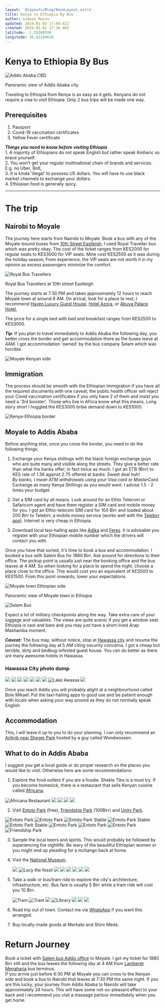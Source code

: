```yaml
---
layout: '@layouts/Blog/BaseLayout.astro'
title: Kenya to Ethiopia By Bus
author: Gideon Maina
updated: 2024-01-03 17:09:42Z
created: 2024-01-02 17:36:40Z
latitude: -1.29206590
longitude: 36.82194620
---
```


# Kenya to Ethiopia By Bus
![Addis Ababa CBD](https://giddiemaina.files.wordpress.com/2024/02/img20231222180536.jpg)
<figcaption>Panoramic view of Addis Ababa city</figcaption>

Traveling to Ethiopia from Kenya is as easy as it gets. Kenyans do not require a visa to visit Ethiopia. Only 2 bus trips will be made one way.

## Prerequisites

1.  Passport
2.  Covid-19 vaccination certificates
3.  Yellow Fever certificate

***Things you need to know before visiting Ethiopia***  
1\. A majority of Ethiopians do not speak English but rather speak Amharic so brace yourself.  
2\. You won't get your regular multinational chain of brands and services. E.g. no Uber, Bolt,  
3\. It is kinda 'illegal' to possess US dollars. You will have to use black market channels to exchange your dollars.  
4\. Ethiopian food is generally spicy.

* * *

# The trip

## Nairobi to Moyale

The journey here starts from Nairobi to Moyale. Book a bus with any of the Moyale-bound buses from [10th Street Eastleigh](https://www.google.com/maps/place/Tenth+St,+Nairobi/@-1.2762485,36.8514829,17.79z/data=!4m6!3m5!1s0x182f16b47065c4bb:0xfae5e7e1346150e8!8m2!3d-1.2766715!4d36.8513283!16s%2Fg%2F1tgwk1lf?entry=ttu). I used Royal Traveller bus which was pretty okay. The cost of the ticket ranges from KES2000 for regular seats to KES3000 for VIP seats. Mine cost KES2500 as it was during the holiday season, From experience, the VIP seats are not worth it in my opinion as excess passengers minimize the comfort.

![Royal Bus Travellers](https://giddiemaina.files.wordpress.com/2024/02/img20231218151940.jpg?resize=438%2C438)
<figcaption>Royal Bus Travellers at 10th street Eastleigh</figcaption>

The journey starts at 7:30 PM and takes approximately 12 hours to reach Moyale town at around 8 AM. On arrival, look for a place to rest; I recommend [Haven Luxury Guest House](https://www.google.com/maps/place/Moyale+Haven+Luxury+Guest+Hotel/@3.5216358,39.0522202,17z/data=!4m21!1m11!3m10!1s0x1795b735175655c9:0xb4d4e7c9a730cf!2sMoyale+Haven+Luxury+Guest+Hotel!5m2!4m1!1i2!8m2!3d3.5213244!4d39.0521952!10e5!16s%2Fg%2F11ts4fpdjz!3m8!1s0x1795b735175655c9:0xb4d4e7c9a730cf!5m2!4m1!1i2!8m2!3d3.5213244!4d39.0521952!16s%2Fg%2F11ts4fpdjz?entry=ttu), [Hotel Azora](https://www.google.com/maps/place/Hotel+Azora/@3.5207852,39.0551489,19z/data=!4m6!3m5!1s0x182f17fd0fda8841:0x786bc0e31fe0d13!8m2!3d3.5206875!4d39.0551875!16s%2Fg%2F11tmsxrqzw?entry=ttu), or [Abuya Palace Hotel](https://www.google.com/maps/place/Abuya+Palace+Hotel/@3.5234106,39.0614421,3a,75y/data=!3m8!1e2!3m6!1sAF1QipMWv9u11VmaIU5sRH__3dPihVNYgnV9RJC5EBcr!2e10!3e12!6shttps:%2F%2Flh5.googleusercontent.com%2Fp%2FAF1QipMWv9u11VmaIU5sRH__3dPihVNYgnV9RJC5EBcr%3Dw152-h86-k-no!7i1920!8i1080!4m14!1m2!2m1!1shotels+in+moyale+town!3m10!1s0x1795b7cecb15d603:0x952b2625cbe1927d!5m2!4m1!1i2!8m2!3d3.5234637!4d39.0616828!10e5!15sChVob3RlbHMgaW4gbW95YWxlIHRvd26SAQVob3RlbOABAA!16s%2Fg%2F11rw7m6j97?entry=ttu),

The price for a single bed with bed and breakfast ranges from KES2500 to KES3000.

***Tip***: If you plan to travel immediately to Addis Ababa the following day, you better cross the border and get accommodation there as the buses leave at 4AM. I got accommodation 'owned' by the bus company Selam which was horrible.

![Moyale Kenyan side](https://giddiemaina.files.wordpress.com/2024/02/img20231219100007.jpg)

## Immigration

The process should be smooth with the Ethiopian Immigration if you have all the required documents with one caveat; the public health officer will reject your Covid vaccination certificates if you only have 2 of them and insist you need a '3rd booster'. Those who live in Africa know what this means. Long story short I huggled the KES3000 bribe demand down to KES1000.

![Kenya-Ethiopia border](https://giddiemaina.files.wordpress.com/2024/02/img20231219115313.jpg)

## Moyale to Addis Ababa

Before anything else, once you cross the border, you need to do the following things:

1.  Exchange your Kenya shillings with the black foreign exchange guys who are quite many and visible along the streets. They give a better rate than what the banks offer; in fact twice as much. I got an ETB (Birr) to KES rate of 1.36 against 2.75 offered at banks. Sweet deal huh!  
    *By banks, I mean ATM withdrawals using your Visa card or MasterCard.*  
    Exchange as many Kenya Shillings as you would want. I advise 1.5 - 2 times your budget.
    
2.  Get a SIM card by all means. Look around for an Ethio Telecom or Safaricom agent and have them register a SIM card and mobile money for you. I got an Ethio-telecom SIM card for 100 Birr and loaded about 200 Birr to Telebirr, a mobile money service (works well with the [Telebirr app](https://play.google.com/store/apps/details?id=cn.tydic.ethiopay)). Internet is very cheap in Ethiopia.
    
3.  Download local taxi-hailing apps like [Adika](https://play.google.com/store/apps/details?id=com.adika.passenger&pcampaignid=web_share) and [Feres](https://play.google.com/store/apps/details?id=com.feres.user). It is advisable you register with your Ethiopian mobile number which the drivers will contact you with.
    

Once you have that sorted, it's time to book a bus and accommodation. I booked a bus with Salem Bus for 1880 Birr. Ask around for directions to their office. The pickup point is usually just near the booking office and the bus leaves at 4 AM. So when looking for a place to spend the night, choose a place close to the office. This would cost you an equivalent of KES500 to KES1500. From this point onwards, lower your expectations.

![Moyale town Ethiopian side](https://giddiemaina.files.wordpress.com/2024/02/moyale_ethiopian_side.jpg)
<figcaption>Panoramic view of Moyale town in Ethiopia</figcaption>

![Selam Bus](https://giddiemaina.files.wordpress.com/2024/02/img20231220032251.jpg?resize=438%2C438)

Expect a lot of military checkpoints along the way. Take extra care of your luggage and valuables. The views are quite scenic if you get a window seat. Ethiopia is vast and bare and you may just have a short-lived Arap Mashamba moment.

***Caveat:*** The bus may, without notice, stop at [Hawassa city](https://www.google.com/maps/place/Hawassa,+Ethiopia/@7.0559363,38.4490362,18337m/data=!3m2!1e3!4b1!4m6!3m5!1s0x17b14573a067b82b:0xa82c1a9985db8f16!8m2!3d7.0477329!4d38.4957849!16zL20vMDZreDkx?entry=ttu) and resume the journey the following day at 5 AM citing security concerns. I got a cheap but terrible, dirty and bedbug-infested guest house. You can do better as there are many awesome hotels in Hawassa.

### Hawassa City photo dump
![](https://giddiemaina.files.wordpress.com/2024/02/img20231220171348.jpg?resize=438%2C438)
![](https://giddiemaina.files.wordpress.com/2024/02/img20231220191359.jpg?resize=438%2C438)
![](https://giddiemaina.files.wordpress.com/2024/02/img20231220194523.jpg?resize=438%2C438)
![](https://giddiemaina.files.wordpress.com/2024/02/img20231220202108.jpg?resize=438%2C438)
![](https://giddiemaina.files.wordpress.com/2024/02/img20231220192603.jpg?resize=438%2C438)
![](https://giddiemaina.files.wordpress.com/2024/02/img20231220202556.jpg?resize=438%2C438)
![](https://giddiemaina.files.wordpress.com/2024/02/img20231220193323.jpg?resize=438%2C438)
![Lake Awassa](https://giddiemaina.files.wordpress.com/2024/02/img20231220182734.jpg?resize=438%2C438)
![](https://giddiemaina.files.wordpress.com/2024/02/img20231220191426.jpg?resize=438%2C438)

Once you reach Addis you will probably alight at a neighbourhood called Bole Mikael. Put the taxi-hailing apps to good use and be patient enough with locals when asking your way around as they do not normally speak English

## Accommodation

This, I will leave it up to you to do your planning. I can only recommend an [Airbnb near Sheger Park](https://www.airbnb.com/rooms/5367981?check_in=2024-01-27&check_out=2024-02-01&guests=1&adults=1&s=67&unique_share_id=1ffd8158-8cfc-48cd-ad7e-6b069d938689) hosted by a guy called Wondwossen.

## What to do in Addis Ababa

I suggest you get a local guide or do proper research on the places you would like to visit. Otherwise here are some recommendations:

1.  Explore the food outlets if you are a foodie. Shekla Tibs is a must try. If you become homesick, there is a restaurant that sells Kenyan cuisine called [Africana](https://maps.app.goo.gl/rUuZaKxssGaE1e5HA "African Bar and Restaurant").
   
   ![Africana Restaurant](https://giddiemaina.files.wordpress.com/2024/02/img20231224141926.jpg)
   ![](https://giddiemaina.files.wordpress.com/2024/02/img20231223133949.jpg?resize=438%2C438)
   ![](https://giddiemaina.files.wordpress.com/2024/02/img20231223165234.jpg?resize=438%2C438)
   ![](https://giddiemaina.files.wordpress.com/2024/02/img20231221174151.jpg?resize=438%2C438)
   ![](https://giddiemaina.files.wordpress.com/2024/02/img20231223204243.jpg?resize=438%2C438)
    
2.  Visit [Entoto Park](https://maps.app.goo.gl/vS9Hg6MEdZ6PvDCq6 "Entoto Park") (free), [Friendship Park](https://maps.app.goo.gl/k92QvcPNz2fxMqsh9 "Friendship Park") (100Birr) and [Unity Park](https://unitypark.et/).
    
![Entoto Park](https://giddiemaina.files.wordpress.com/2024/02/img20231222120827.jpg?resize=438%2C438)
![Entoto Park](https://giddiemaina.files.wordpress.com/2024/02/img20231222140516.jpg?resize=438%2C438)
![Entoto Park Stable](https://giddiemaina.files.wordpress.com/2024/02/img20231222140353.jpg?resize=438%2C438)
![Entoto Park Stable](https://giddiemaina.files.wordpress.com/2024/02/img20231222140340.jpg?resize=438%2C438)
![Entoto Park Stable](https://giddiemaina.files.wordpress.com/2024/02/img20231222140321.jpg?resize=438%2C438)
![Entoto Park](https://giddiemaina.files.wordpress.com/2024/02/img20231222152014.jpg?resize=438%2C438)
![Entoto Park](https://giddiemaina.files.wordpress.com/2024/02/img20231222152118.jpg?resize=438%2C438)
![Entoto Park](https://giddiemaina.files.wordpress.com/2024/02/img20231222151552.jpg?resize=438%2C438)
![Friendship Park](https://giddiemaina.files.wordpress.com/2024/02/img20231222181314.jpg?resize=438%2C438)

3.  Sample the local beers and spirits. This would probably be followed by experiencing the nightlife. Be wary of the beautiful Ethiopian women or you might end up pleading for a mchango back at home.
    
4.  Visit the [National Museum](https://maps.app.goo.gl/gPtWXHSQzyYZQ71S7 "National Museum of Ethiopia").
    
    ![](https://giddiemaina.files.wordpress.com/2024/02/img20231221153319.jpg?resize=438%2C438)
    ![Lucy the fossil](https://giddiemaina.files.wordpress.com/2024/02/img20231221161123.jpg?resize=438%2C438)
    ![](https://giddiemaina.files.wordpress.com/2024/02/img20231221165258.jpg?resize=438%2C438)
    ![](https://giddiemaina.files.wordpress.com/2024/02/img20231221161445.jpg?resize=438%2C438)
    ![](https://giddiemaina.files.wordpress.com/2024/02/img20231221170005.jpg?resize=438%2C438)
    ![](https://giddiemaina.files.wordpress.com/2024/02/img20231221170150.jpg?resize=438%2C438)
    ![](https://giddiemaina.files.wordpress.com/2024/02/img20231221170202.jpg?resize=438%2C438)
    ![](https://giddiemaina.files.wordpress.com/2024/02/img20231221165359.jpg?resize=438%2C438)

5.  Take a walk or bus/tram ride to explore the city's architecture, infrastructure, etc. Bus fare is usually 5 Birr while a tram ride will cost you 10 Birr.
    
    ![Tram](https://giddiemaina.files.wordpress.com/2024/02/img20231224131129.jpg?resize=438%2C438)
    ![Tram](https://giddiemaina.files.wordpress.com/2024/02/img20231224131206.jpg?resize=438%2C438)
    ![](https://giddiemaina.files.wordpress.com/2024/02/img20231224131847.jpg?resize=438%2C438)
    ![Library](https://giddiemaina.files.wordpress.com/2024/02/img20231226154611.jpg?resize=438%2C438)
    ![](https://giddiemaina.files.wordpress.com/2024/02/img20231223130758.jpg?resize=438%2C438)
    ![](https://giddiemaina.files.wordpress.com/2024/02/img20231223130746.jpg?resize=438%2C438)
    ![](https://giddiemaina.files.wordpress.com/2024/02/img20231225101936.jpg?resize=438%2C438)
    
6.  Road trip out of town. Contact me via [WhatsApp](https://wa.link/8k5zwh) if you want this arranged.
    
7.  Buy locally-made goods at Merkato and Shiro Meda.
    

# Return Journey

Book a ticket with [Salem bus Addis office](https://maps.app.goo.gl/4b8sDgfSzgZcxQ5R7) to Moyale. I got my ticket for 1880 Birr still and the bus leaves the following day at 4 AM from [Lamberet Menaharia](https://maps.app.goo.gl/LmBjW7t77dkdj1hq6) bus terminus.  
If you arrive just before 6:30 PM at Moyale you can cross to the Kenyan side and book a bus to Nairobi that leaves at 7:30 PM the same night. If you are this lucky, your journey from Addis Ababa to Nairobi will take approximately 24 hours. This will have some not-so-pleasant effect to your back and I recommend you visit a massage parlour immediately when you get home.